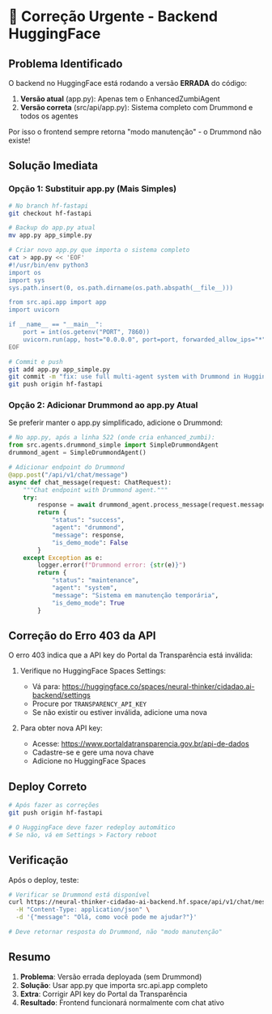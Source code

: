 # 🚨 Correção Urgente - Backend HuggingFace

## Problema Identificado

O backend no HuggingFace está rodando a versão **ERRADA** do código:

1. **Versão atual** (app.py): Apenas tem o EnhancedZumbiAgent
2. **Versão correta** (src/api/app.py): Sistema completo com Drummond e todos os agentes

Por isso o frontend sempre retorna "modo manutenção" - o Drummond não existe!

## Solução Imediata

### Opção 1: Substituir app.py (Mais Simples)

```bash
# No branch hf-fastapi
git checkout hf-fastapi

# Backup do app.py atual
mv app.py app_simple.py

# Criar novo app.py que importa o sistema completo
cat > app.py << 'EOF'
#!/usr/bin/env python3
import os
import sys
sys.path.insert(0, os.path.dirname(os.path.abspath(__file__)))

from src.api.app import app
import uvicorn

if __name__ == "__main__":
    port = int(os.getenv("PORT", 7860))
    uvicorn.run(app, host="0.0.0.0", port=port, forwarded_allow_ips="*", proxy_headers=True)
EOF

# Commit e push
git add app.py app_simple.py
git commit -m "fix: use full multi-agent system with Drummond in HuggingFace deployment"
git push origin hf-fastapi
```

### Opção 2: Adicionar Drummond ao app.py Atual

Se preferir manter o app.py simplificado, adicione o Drummond:

```python
# No app.py, após a linha 522 (onde cria enhanced_zumbi):
from src.agents.drummond_simple import SimpleDrummondAgent
drummond_agent = SimpleDrummondAgent()

# Adicionar endpoint do Drummond
@app.post("/api/v1/chat/message")
async def chat_message(request: ChatRequest):
    """Chat endpoint with Drummond agent."""
    try:
        response = await drummond_agent.process_message(request.message)
        return {
            "status": "success",
            "agent": "drummond",
            "message": response,
            "is_demo_mode": False
        }
    except Exception as e:
        logger.error(f"Drummond error: {str(e)}")
        return {
            "status": "maintenance",
            "agent": "system",
            "message": "Sistema em manutenção temporária",
            "is_demo_mode": True
        }
```

## Correção do Erro 403 da API

O erro 403 indica que a API key do Portal da Transparência está inválida:

1. Verifique no HuggingFace Spaces Settings:
   - Vá para: https://huggingface.co/spaces/neural-thinker/cidadao.ai-backend/settings
   - Procure por `TRANSPARENCY_API_KEY`
   - Se não existir ou estiver inválida, adicione uma nova

2. Para obter nova API key:
   - Acesse: https://www.portaldatransparencia.gov.br/api-de-dados
   - Cadastre-se e gere uma nova chave
   - Adicione no HuggingFace Spaces

## Deploy Correto

```bash
# Após fazer as correções
git push origin hf-fastapi

# O HuggingFace deve fazer redeploy automático
# Se não, vá em Settings > Factory reboot
```

## Verificação

Após o deploy, teste:

```bash
# Verificar se Drummond está disponível
curl https://neural-thinker-cidadao-ai-backend.hf.space/api/v1/chat/message \
  -H "Content-Type: application/json" \
  -d '{"message": "Olá, como você pode me ajudar?"}'

# Deve retornar resposta do Drummond, não "modo manutenção"
```

## Resumo

1. **Problema**: Versão errada deployada (sem Drummond)
2. **Solução**: Usar app.py que importa src.api.app completo
3. **Extra**: Corrigir API key do Portal da Transparência
4. **Resultado**: Frontend funcionará normalmente com chat ativo